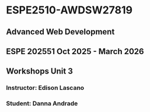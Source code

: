 # ESPE2510-AWDSW27819

## Advanced Web Development

## ESPE 202551 Oct 2025 - March 2026

## Workshops Unit 3

### Instructor: Edison Lascano

### Student: Danna Andrade



